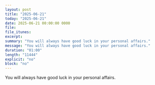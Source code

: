 ```yaml
---
layout: post
title: "2025-06-21"
today: "2025-06-21"
date: 2025-06-21 00:00:00 0000
file:
file_itunes:
excerpt:
summary: "You will always have good luck in your personal affairs."
message: "You will always have good luck in your personal affairs."
duration: "01:00"
length: "11444"
explicit: "no"
block: "no"
---
```

You will always have good luck in your personal affairs.

